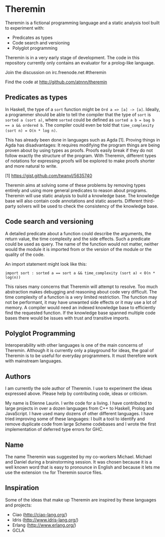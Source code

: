 # Theremin

Theremin is a fictional programming language and a static analysis
tool built to experiment with:

* Predicates as types
* Code search and versioning
* Polyglot programming

Theremin is in a very early stage of development. The code in this
repository currently only contains an evaluator for a prolog-like
language.

Join the discussion on irc.freenode.net #theremin

Find the code at http://github.com/atnnn/theremin

## Predicates as types

In Haskell, the type of a `sort` function might be `Ord a => [a] ->
[a]`. Ideally, a programmer should be able to tell the compiler that
the type of `sort` is `sorted a (sort a)`, where `sorted` could
be defined as `sorted a b = bag b == a && ordered b`. The compiler
could even be told that `time_complexity (sort n) = O(n * log n)`.

This has already been done in languages such as Agda [1]. Proving
things in Agda has disadvantages: It requires modifying the program
things are being proven about by using types as proofs. Proofs easily
break if they do not follow exactly the structure of the program. With
Theremin, different types of notations for expressing proofs will be
explored to make proofs shorter and more natural to write.

[1] https://gist.github.com/twanvl/5635740

Theremin aims at solving some of these problems by removing types
entirely and using more general predicates to reason about
programs. Theremin will use static analysis to build a knowledge base.
The knowledge base will also contain code annotations and static
asserts. Different third-party solvers will be used to check the
consistency of the knowledge base.

## Code search and versioning

A detailed predicate about a function could describe the arguments,
the return value, the time complexity and the side effects. Such a
predicate could be used as query. The name of the function would not
matter, neither would the module it is imported from or the version of
the module or the quality of the code.

An import statement might look like this:

`import sort : sorted a == sort a && time_complexity (sort a) < O(n * log(n))`

This raises many concerns that Theremin will attempt to resolve. Too
much abstraction makes debugging and reasoning about code very
difficult. The time complexity of a function is a very limited
restriction. The function may not be performant, it may have unwanted
side effects or it may use a lot of memory. A compiler would need an
indexed knowledge base to efficiently find the requested function. If
the knowledge base spanned multiple code bases there would be issues
with trust and transitive imports.

## Polyglot Programming

Interoperability with other languages is one of the main concerns of
Theremin. Although it is currently only a playground for ideas, the
goal of Theremin is to be useful for everyday programmers. It must
therefore work with mainstream languages.

## Authors

I am currently the sole author of Theremin. I use to experiment the ideas
expressed above. Please help by contributing code, ideas or criticism.

My name is Etienne Laurin. I write code for a living. I have
contributed to large projects in over a dozen languages from C++ to
Haskell, Prolog and JavaScript. I have used many dozens of other
different languages. I have tried improving some of these languages: I
built a tool to identify and remove duplicate code from large Scheme
codebases and I wrote the first implementation of deferred type errors
for GHC.

## Name

The name Theremin was suggested by my co-workers Michael. Michael and
Daniel during a brainstorming session. It was chosen because it is a
well known word that is easy to pronounce in English and because it
lets me use the extension `the` for Theremin source files.

## Inspiration

Some of the ideas that make up Theremin are inspired by these
languages and projects:

* Ciao (http://ciao-lang.org/)
* Idris (http://www.idris-lang.org/)
* Erlang (http://www.erlang.org/)
* GCLA